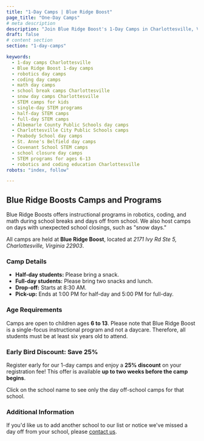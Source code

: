 ```yaml
---
title: "1-Day Camps | Blue Ridge Boost"
page_title: "One-Day Camps"
# meta description
description: "Join Blue Ridge Boost's 1-Day Camps in Charlottesville, VA! Offering engaging programs in robotics, coding, and math for kids aged 6-13 during school breaks, snow days, and teacher workdays. Half-day and full-day options available." 
draft: false
# content section
section: "1-day-camps"

keywords:
  - 1-day camps Charlottesville
  - Blue Ridge Boost 1-day camps
  - robotics day camps
  - coding day camps
  - math day camps
  - school break camps Charlottesville
  - snow day camps Charlottesville
  - STEM camps for kids
  - single-day STEM programs
  - half-day STEM camps
  - full-day STEM camps
  - Albemarle County Public Schools day camps
  - Charlottesville City Public Schools camps
  - Peabody School day camps
  - St. Anne's Belfield day camps
  - Covenant School STEM camps
  - school closure day camps
  - STEM programs for ages 6-13
  - robotics and coding education Charlottesville
robots: "index, follow"

---
```


<section>
  <h2>Blue Ridge Boosts Camps and Programs</h2>
  <p>
    Blue Ridge Boosts offers instructional programs in robotics, coding, and math during school breaks and days off from school. 
    We also host camps on days with unexpected school closings, such as "snow days."
  </p>
  <p>
    All camps are held at <strong>Blue Ridge Boost</strong>, located at <i>2171 Ivy Rd Ste 5, Charlottesville, Virginia 22903</i>.
  </p>
  
  <h3>Camp Details</h3>
  <ul>
    <li><strong>Half-day students:</strong> Please bring a snack.</li>
    <li><strong>Full-day students:</strong> Please bring two snacks and lunch.</li>
    <li><strong>Drop-off:</strong> Starts at 8:30 AM.</li>
    <li><strong>Pick-up:</strong> Ends at 1:00 PM for half-day and 5:00 PM for full-day.</li>
  </ul>
  
  <h3>Age Requirements</h3>
  <p>
    Camps are open to children ages <strong>6 to 13</strong>. Please note that Blue Ridge Boost 
    is a single-focus instructional program and not a daycare. 
    Therefore, all students must be at least six years old to attend.
  </p>

  <h3>Early Bird Discount: Save 25%</h3>
  <p>
    Register early for our 1-day camps and enjoy a <strong>25% discount</strong> on your registration fee! 
    This offer is available <strong>up to two weeks before the camp begins</strong>.
  </p>

  <p>Click on the school name to see only the day off-school camps for that school.</p>
  
  <!-- <h3>1-Day Camps</h3>
  <ul>
    <li><a href="#charlottesville-day-school">Charlottesville Day School</a></li>
    <li><a href="#green-school">Green School</a></li>
  </ul> -->
</section>

<div class="container" id="camp1">
    <div>
        <script data-cfasync="false" type="text/javascript" src="https://app.ecwid.com/script.js?106136041&data_platform=code"
            charset="utf-8"></script>
        <script type="text/javascript">
            xProductBrowser("views=grid(20,5) list(60) table(60)","categoryView=grid","id=my-store-106136041", 
            "defaultCategoryId=175336115");</script>
    </div>
</div>

<section>
<h3>Additional Information</h3>
  <p>
    If you'd like us to add another school to our list or notice we've missed a day off from your school, 
    please <a href="mailto:lain@blueridgeboost.com">contact us</a>.
  </p>
</section>

<!-- <div class="container">
    <p>Blue Ridge Boosts offers instructional programs in robotics, coding, and math during the school breaks
      and days off school. We also offer camps on days with unexpected school closings such as "snow days".
    <br>All camps are held at Blue Ridge Boost, 2171 Ivy Rd, Charlottesville.</p>
    <p>Half-day students should bring a snack. Full-day students should bring two snacks and lunch.</p>
    <p>Drop off starts at 8:30. Pick up ends at 1:00 for half-day and 5:00 for full day.</p>
    <br>Ages 6 to 13. Please note that Blue Ridge Boost is a single focus instructional program, not a day care program.
      As such, <b>students must be at least six years old for camps.</b>
    <p></p>
    Please <a href="/contact">contact us</a> if you would like add another school to our list or we missed a day off from your school.
    <p>Click on your school's name to see the dates.</p> 
</div>
<div class="container" id="camp1">
    <div>
        <script data-cfasync="false" type="text/javascript" src="https://app.ecwid.com/script.js?106136041&data_platform=code"
            charset="utf-8"></script>
        <script type="text/javascript">
            xProductBrowser("views=grid(20,5) list(60) table(60)","categoryView=grid","id=my-store-106136041", 
            "defaultCategoryId=175336115");</script>
    </div>
</div> -->